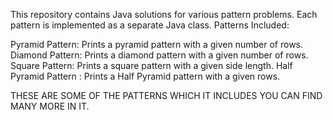 This repository contains Java solutions for various pattern problems. Each pattern is implemented as a separate Java class.
Patterns Included:

Pyramid Pattern: Prints a pyramid pattern with a given number of rows.
Diamond Pattern: Prints a diamond pattern with a given number of rows.
Square Pattern: Prints a square pattern with a given side length.
Half Pyramid Pattern : Prints a Half Pyramid pattern with a given rows.


THESE ARE SOME OF THE PATTERNS WHICH IT INCLUDES YOU CAN FIND MANY MORE IN IT.
